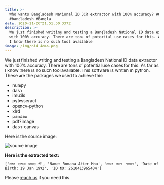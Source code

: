 ```yaml
---
title: >-
  Who wants Bangladesh National ID OCR extractor with 100% accuracy? #OCR  #NID
  #bangladesh #Bangla
date: 2020-11-26T21:51:50.337Z
description: >-
  We just finished writing and testing a Bangladesh National ID data extractor
  with 100% accuracy. There are tons of potential use cases for this. As far as
  I know there is no such tool available
image: /img/nid-demo.png
---
```

We just finished writing and testing a Bangladesh National ID data extractor with 100% accuracy. There are tons of potential use cases for this. As far as I know there is no such tool available. This software is written in python. These are the packages we used to achieve this:

* numpy
* dash
* imutils
* pytesseract
* opencv-python
* xlrd
* pandas
* pdf2image
* dash-canvas

Here is the source image: 

![source image](/img/nid-3.jpg "source image")

**Here is the extracted text:**

```
['নাম: রোমানা আক্তার মৌ', 'Name: Romana Akter Mou', 'মাতা: মোসা: আমেনা', 'Date of Birth: 19 Jan 1992', 'ID NO: 2610413965404']
```

Please [reach us](https://dynamicguy.com/contact/) if you need this.
